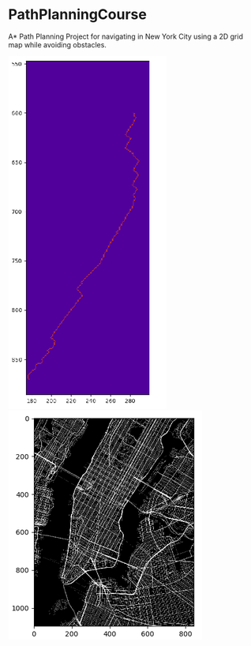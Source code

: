 # PathPlanningCourse

A* Path Planning Project for navigating in New York City using a 2D grid map while avoiding obstacles.

<img src="Astarsearch.png">

<img src="NYC.png">